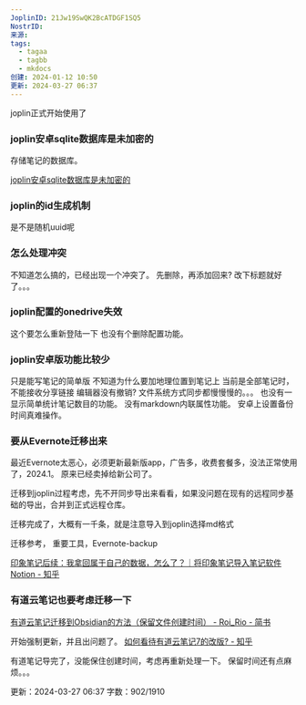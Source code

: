 ```yaml
---
JoplinID: 21Jw19SwQK2BcATDGF1SQ5
NostrID: 
来源: 
tags:
  - tagaa
  - tagbb
  - mkdocs
创建: 2024-01-12 10:50
更新: 2024-03-27 06:37
---
```

joplin正式开始使用了

### joplin安卓sqlite数据库是未加密的

存储笔记的数据库。

[joplin安卓sqlite数据库是未加密的](:/9eae0ad2147d4626afb220f3d99b1f6c)


### joplin的id生成机制
是不是随机uuid呢

### 怎么处理冲突
不知道怎么搞的，已经出现一个冲突了。
先删除，再添加回来?
改下标题就好了。。。

### joplin配置的onedrive失效
这个要怎么重新登陆一下
也没有个删除配置功能。

### joplin安卓版功能比较少
只是能写笔记的简单版
不知道为什么要加地理位置到笔记上
当前是全部笔记时，不能接收分享链接
编辑器没有撤销?
文件系统方式同步都慢慢慢的。。。
也没有一显示简单统计笔记数目的功能。
没有markdown内联属性功能。
安卓上设置备份时间真难操作。

### 要从Evernote迁移出来
最近Evernote太恶心，必须更新最新版app，广告多，收费套餐多，没法正常使用了，2024.1。
原来已经卖掉给新公司了。

迁移到joplin过程考虑，先不开同步导出来看看，如果没问题在现有的远程同步基础的导出，合并到正式远程仓库。


迁移完成了，大概有一千条，就是注意导入到joplin选择md格式

迁移参考，
重要工具，Evernote-backup

[印象笔记后续：我拿回属于自己的数据，怎么了？｜将印象笔记导入笔记软件Notion - 知乎](:/497ac0e9653a43029bf41f244fd98bdf)


### 有道云笔记也要考虑迁移一下

[有道云笔记迁移到Obsidian的方法（保留文件创建时间） - Roi_Rio - 简书](:/a737d9d8fc6545fe9ca973884395d3f5)

开始强制更新，并且出问题了。
[如何看待有道云笔记7的改版? - 知乎](:/51e251ca511d4af4a4a3adf7d0c3b526)

有道笔记导完了，没能保住创建时间，考虑再重新处理一下。
保留时间还有点麻烦。。。




更新：2024-03-27 06:37 字数：902/1910

